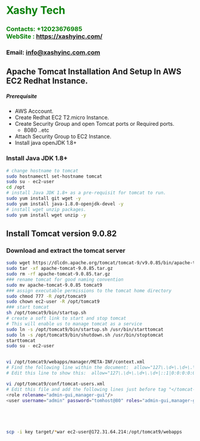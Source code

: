 #  **<span style="color:green">Xashy Tech</span>**
### **<span style="color:green">Contacts: +12023676985<br> WebSite : <https://xashyinc.com/></span>**
### **Email: info@xashyinc.com.com**

## Apache Tomcat Installation And Setup In AWS EC2 Redhat Instance.
##### Prerequisite
+ AWS Acccount.
+ Create Redhat EC2 T2.micro Instance.
+ Create Security Group and open Tomcat ports or Required ports.
   + 8080 ..etc
+ Attach Security Group to EC2 Instance.
+ Install java openJDK 1.8+

### Install Java JDK 1.8+ 

``` sh
# change hostname to tomcat
sudo hostnamectl set-hostname tomcat
sudo su - ec2-user
cd /opt 
# install Java JDK 1.8+ as a pre-requisit for tomcat to run.
sudo yum install git wget -y
sudo yum install java-1.8.0-openjdk-devel -y
# install wget unzip packages.
sudo yum install wget unzip -y
```
## Install Tomcat version 9.0.82
### Download and extract the tomcat server
``` sh
sudo wget https://dlcdn.apache.org/tomcat/tomcat-9/v9.0.85/bin/apache-tomcat-9.0.85.tar.gz
sudo tar -xf apache-tomcat-9.0.85.tar.gz
sudo rm -rf apache-tomcat-9.0.85.tar.gz
### rename tomcat for good naming convention
sudo mv apache-tomcat-9.0.85 tomcat9  
### assign executable permissions to the tomcat home directory
sudo chmod 777 -R /opt/tomcat9
sudo chown ec2-user -R /opt/tomcat9
### start tomcat
sh /opt/tomcat9/bin/startup.sh
# create a soft link to start and stop tomcat
# This will enable us to manage tomcat as a service
sudo ln -s /opt/tomcat9/bin/startup.sh /usr/bin/starttomcat
sudo ln -s /opt/tomcat9/bin/shutdown.sh /usr/bin/stoptomcat
starttomcat
sudo su - ec2-user


vi /opt/tomcat9/webapps/manager/META-INF/context.xml
# Find the following line within the document:  allow="127\.\d+\.\d+\.\d+|::1|0:0:0:0:0:0:0:1" />
# Edit this line to show this:  allow="127\.\d+\.\d+\.\d+|::1|0:0:0:0:0:0:0:1 |.*" />

vi /opt/tomcat9/conf/tomcat-users.xml
# Edit this file and add the following lines just before tag "</tomcat-users>"
<role rolename="admin-gui,manager-gui"/> 
<user username="admin" password="tomhost@80" roles="admin-gui,manager-gui"/>





scp -i key target/*war ec2-user@172.31.64.214:/opt/tomcat9/webapps

```















